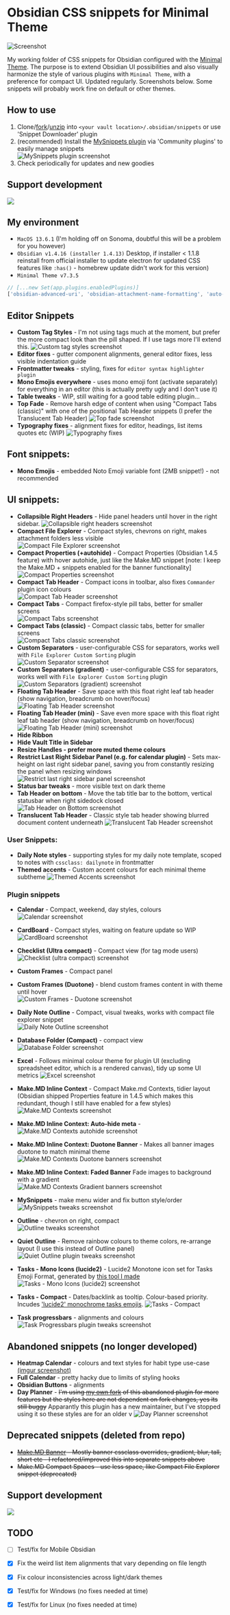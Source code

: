 # Obsidian CSS snippets for Minimal Theme

![Screenshot](screenshots/screenshot.png)

My working folder of CSS snippets for Obsidian configured with the [Minimal Theme](https://github.com/kepano/obsidian-minimal). The purpose is to extend Obsidian UI possibilities and also visually harmonize the style of various plugins with `Minimal Theme`, with a preference for compact UI. Updated regularly. Screenshots below. Some snippets will probably work fine on default or other themes.

## How to use

1. Clone/[fork](https://github.com/replete/obsidian-minimal-theme-css-snippets/fork)/[unzip](https://github.com/replete/obsidian-minimal-theme-css-snippets/archive/refs/heads/main.zip) into `<your vault location>/.obsidian/snippets` or use 'Snippet Downloader' plugin
2. (recommended) Install the [MySnippets plugin](https://github.com/chetachiezikeuzor/MySnippets-Plugin) via 'Community plugins' to easily manage snippets    
![MySnippets plugin screenshot](screenshots/mysnippets.png)
4. Check periodically for updates and new goodies

## Support development


<a href="https://www.buymeacoffee.com/replete"><img src="https://img.buymeacoffee.com/button-api/?text=Buy me a coffee&emoji=&slug=replete&button_colour=BD5FFF&font_colour=ffffff&font_family=Poppins&outline_colour=000000&coffee_colour=FFDD00" /></a>

## My environment

- `MacOS 13.6.1` (I'm holding off on Sonoma, doubtful this will be a problem for you however)
- `Obsidian v1.4.16 (installer 1.4.13)` Desktop, if installer < 1.1.8 reinstall from official installer to update electron for updated CSS features like `:has()` - homebrew update didn't work for this version)
- `Minimal Theme v7.3.5`
```js
// [...new Set(app.plugins.enabledPlugins)]
['obsidian-advanced-uri', 'obsidian-attachment-name-formatting', 'auto-class', 'calendar', 'obsidian-checklist-plugin', 'cmdr', 'obsidian-custom-attachment-location', 'custom-sort', 'obsidian-custom-frames', 'dataview', 'dbfolder', 'draw-harada-method', 'folder-note-plugin', 'obsidian-hide-sidebars-when-narrow', 'hotkeysplus-obsidian', 'obsidian-hover-editor', 'obsidian-icon-folder', 'obsidian-excalidraw-plugin', 'cm-editor-syntax-highlight-obsidian', 'obsidian-minimal-settings', 'obsidian-meta-bind-plugin', 'open-in-new-tab', 'open-vscode', 'periodic-notes', 'quickadd', 'obsidian-quiet-outline', 'obsidian-smart-typography', 'obsidian-style-settings', 'obsidian-task-progress-bar', 'obsidian-tasks-plugin', 'templater-obsidian', 'obsidian-toggle-list', 'make-md', 'mysnippets-plugin', 'nldates-obsidian', 'no-dupe-leaves', 'file-explorer-note-count', 'obsidian-columns', 'ob-table-enhancer', 'easy-toggle-sidebars', 'obsidian-daily-note-outline', 'settings-search']
```

## Editor Snippets
- **Custom Tag Styles** - I'm not using tags much at the moment, but prefer the more compact look than the pill shaped. If I use tags more I'll extend this.
    ![Custom tag styles screenshot](screenshots/custom-tags.png)
- **Editor fixes** - gutter component alignments, general editor fixes, less visible indentation guide
- **Frontmatter tweaks** - styling, fixes for `editor syntax highlighter plugin`
- **Mono Emojis everywhere** - uses mono emoji font (activate separately) for everything in an editor (this is actually pretty ugly and I don't use it)  
- **Table tweaks** - WIP, still waiting for a good table editing plugin...
- **Top Fade** - Remove harsh edge of content when using "Compact Tabs (classic)" with one of the positional Tab Header snippets (I prefer the Translucent Tab Header)
![Top fade screenshot](screenshots/top-fade.png)
- **Typography fixes** - alignment fixes for editor, headings, list items quotes etc (WIP)
    ![Typography fixes](screenshots/typography-fixes.png)
## Font snippets:
- **Mono Emojis** - embedded Noto Emoji variable font (2MB snippet!) - not recommended
## UI snippets:
- **Collapsible Right Headers** - Hide panel headers until hover in the right sidebar.
    ![Collapsible right headers screenshot](screenshots/collapsible-header.gif)
- **Compact File Explorer** - Compact styles, chevrons on right, makes attachment folders less visible    
    ![Compact File Explorer screenshot](screenshots/compact-file-explorer.png)    
- **Compact Properties (+autohide)** - Compact Properties (Obsidian 1.4.5 feature) with hover autohide, just like the Make.MD snippet [note: I keep the Make.MD + snippets enabled for the banner functionality]
    ![Compact Properties screenshot](screenshots/compact-properties.gif)
- **Compact Tab Header** - Compact icons in toolbar, also fixes `Commander` plugin icon colours    
    ![Compact Tab Header screenshot](screenshots/compact-tab-header.png)
- **Compact Tabs** - Compact firefox-style pill tabs, better for smaller screens     
    ![Compact Tabs screenshot](screenshots/compact-tabs.png)
- **Compact Tabs (classic)** - Compact classic tabs, better for smaller screens    
    ![Compact Tabs classic screenshot](screenshots/compact-tabs-classic.png)
- **Custom Separators** - user-configurable CSS for separators, works well with `File Explorer Custom Sorting` plugin    
    ![Custom Separator screenshot](screenshots/custom-separators.png)
- **Custom Separators (gradient)** - user-configurable CSS for separators, works well with `File Explorer Custom Sorting` plugin    
    ![Custom Separators (gradient) screenshot](screenshots/custom-separators-gradient.png)
- **Floating Tab Header** - Save space with this float right leaf tab header (show navigation, breadcrumb on hover/focus)    
    ![Floating Tab Header screenshot](screenshots/floating-tab-header.gif)
- **Floating Tab Header (mini)** - Save even more space with this float right leaf tab header (show navigation, breadcrumb on hover/focus)    
    ![Floating Tab Header (mini) screenshot](screenshots/floating-tab-header-mini.gif)
- **Hide Ribbon**
- **Hide Vault Title in Sidebar**
- **Resize Handles - prefer more muted theme colours**
- **Restrict Last Right Sidebar  Panel (e.g. for calendar plugin)** - Sets max-height on last right sidebar panel, saving you from constantly resizing the panel when resizing windows    
![Restrict last right sidebar panel screenshot](screenshots/restrict-last-right-sidebar-panel.png) 
- **Status bar tweaks** - more visible text on dark theme 
- **Tab Header on bottom** - Move the tab title bar to the bottom, vertical statusbar when right sidedock closed
    ![Tab Header on Bottom screenshot](screenshots/tab-header-bottom.png)
- **Translucent Tab Header** - Classic style tab header showing blurred document content underneath
    ![Translucent Tab Header screenshot](screenshots/tab-header-translucent.png)
### User Snippets:
- **Daily Note styles** - supporting styles for my daily note template, scoped to notes with `cssclass: dailynote` in frontmatter
- **Themed accents** - Custom accent colours for each minimal theme subtheme 
    ![Themed Accents screenshot](screenshots/accents.gif)

### Plugin snippets
- **Calendar** - Compact, weekend, day styles, colours    
    ![Calendar screenshot](screenshots/calendar.png)
- **CardBoard** - Compact styles, waiting on feature update so WIP
    ![CardBoard screenshot](screenshots/cardboard.png)
 
- **Checklist (Ultra compact)** - Compact view (for tag mode users)    
    ![Checklist (ultra compact) screenshot](screenshots/checklist.png)
- **Custom Frames** - Compact panel
- **Custom Frames (Duotone)** - blend custom frames content in with theme until hover    
    ![Custom Frames - Duotone screenshot](screenshots/custom-frames-duotone.png)
- **Daily Note Outline** - Compact, visual tweaks, works with compact file explorer snippet    
    ![Daily Note Outline screenshot](screenshots/daily-note-outline.png)
- **Database Folder (Compact)** - compact view    
    ![Database Folder screenshot](screenshots/dbfolder.png)
- **Excel** - Follows minimal colour theme for plugin UI (excluding spreadsheet editor, which is a rendered canvas), tidy up some UI metrics
    ![Excel screenshot](screenshots/excel.png)
- **Make.MD Inline Context** - Compact Make.md Contexts, tidier layout (Obsidian shipped Properties feature in 1.4.5 which makes this redundant, though I still have enabled for a few styles)
    ![Make.MD Contexts screenshot](screenshots/makemdcontexts.png)
- **Make.MD Inline Context: Auto-hide meta** -    
    ![Make.MD Contexts autohide screenshot](screenshots/makemdcontextsautohide.gif)

- **Make.MD Inline Context: Duotone Banner** - Makes all banner images duotone to match minimal theme    
    ![Make.MD Contexts Duotone banners screenshot](screenshots/makemdcontextsbannerduotone.png)
- **Make.MD Inline Context: Faded Banner**  Fade images to background with a gradient    
    ![Make.MD Contexts Gradient banners screenshot](screenshots/makemdcontextsbannergradient.png)
- **MySnippets** - make menu wider and fix button style/order    
    ![MySnippets tweaks screenshot](screenshots/mysnippets_tweaks.png)
- **Outline** - chevron on right, compact    
    ![Outline tweaks screenshot](screenshots/outline.png)
- **Quiet Outline** - Remove rainbow colours to theme colors, re-arrange layout (I use this instead of Outline panel)
    ![Quiet Outline plugin tweaks screenshot](screenshots/quietoutline.png)
- **Tasks - Mono Icons (lucide2)** - Lucide2 Monotone icon set for Tasks Emoji Format, generated by [this tool I made](https://github.com/replete/obsidian-tasks-custom-icons)     
    ![Tasks - Mono Icons (lucide2) screenshot](screenshots/tasks-icons-lucide2.png)
- **Tasks - Compact** - Dates/backlink as tooltip. Colour-based priority. Incudes ['lucide2' monochrome tasks emojis](https://github.com/replete/obsidian-tasks-custom-icons).
    ![Tasks - Compact](screenshots/tasks-compact.gif)
- **Task progressbars** - alignments and colours
    ![Task Progressbars plugin tweaks screenshot](screenshots/taskprogressbars.png)
    
## Abandoned snippets (no longer developed)
- **Heatmap Calendar** - colours and text styles for habit type use-case [(imgur screenshot)](https://i.imgur.com/ndvRLIC.png)
- **Full Calendar** - pretty hacky due to limits of styling hooks
- **Obsidian Buttons** - alignments
- **Day Planner** - ~~I'm using [my own fork](https://github.com/replete/obsidian-day-planner) of this abandoned plugin for more features but the styles here are not dependent on fork changes, yes its still buggy~~ Apparantly this plugin has a new maintainer, but I've stopped using it so these styles are for an older v
    ![Day Planner screenshot](screenshots/dayplanner.png)    

## Deprecated snippets (deleted from repo)
- ~~[Make.MD Banner](https://i.imgur.com/bn5bfMS.gif) - Mostly banner cssclass overrides, gradient, blur, tall, short etc - I refactored/improved this into separate snippets above~~
- ~~Make.MD Compact Spaces - use less space, like Compact File Explorer snippet (deprecated)~~

## Support development
<a href="https://www.buymeacoffee.com/replete"><img src="https://img.buymeacoffee.com/button-api/?text=Buy me a coffee&emoji=&slug=replete&button_colour=BD5FFF&font_colour=ffffff&font_family=Poppins&outline_colour=000000&coffee_colour=FFDD00" /></a>

## TODO
- [ ] Test/fix for Mobile Obsidian
- [x] Fix the weird list item alignments that vary depending on file length
- [x] Fix colour inconsistencies across light/dark themes
- [x] Test/fix for Windows (no fixes needed at time)
- [x] Test/fix for Linux (no fixes needed at time)

